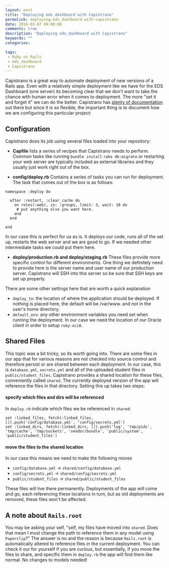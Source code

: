 ```yaml
---
layout: post
title: "Deploying eds_dashboard with Capistrano"
permalink: deploying-eds_dashboard-with-capistrano
date: 2016-03-07 00:00:00
comments: true
description: "Deploying eds_dashboard with Capistrano"
keywords: ""
categories:

tags:
 - Ruby on Rails
 - eds_dashboard
 - Capistrano
---
```


Capistrano is a great way to automate deployment of new versions of a Rails app. Even with a relatively simple deployment like we have for the EDS Dashboard (one server) its becoming clear that we don't want to take the chance with human error when it comes to deployment. The more "set it and forget it" we can do the better. Capistrano has [plenty of documentation](https://www.phusionpassenger.com/library/deploy/apache/automating_app_updates/ruby/) out there but since it is so flexible, the important thing is to document how we are configuring this particular project:

## Configuration

Capistrano does its job using several files loaded into your repository:

- **Capfile** lists a series of recipes that Capistrano needs to perform. Common tasks like running `bundle install` `rake db:migrate` or restarting your web server are typically included as external libraries and they usually just work right out of the box.


 - **config/deploy.rb** Contains a series of tasks you can run for deployment. The task that comes out of the box is as follows:

 ```
 namespace :deploy do

   after :restart, :clear_cache do
     on roles(:web), in: :groups, limit: 3, wait: 10 do
      # put anything else you want here.
     end
   end

 end
 ```

 In our case this is perfect for us as is. It deploys our code, runs all of the set up, restarts the web server and we are good to go. If we needed other intermediate tasks we could put them here.

- **deploy/production.rb and deploy/staging.rb** These files provide more specific control for different environments. One thing we definitely need to provide here is the server name and user name of our production server. Capistrano will SSH into this server so be sure that SSH keys are set up properly.


There are some other settings here that are worth a quick explanation

 - `deploy_to`: the location of where the application should be deployed. If nothing is placed here, the default will be /var/www. and _not_ in the user's home directory.
 - `default_env`: any other environment variables you need set when running the deployment. In our case we need the location of our Oracle client in order to setup `ruby-oci8`.


 ## Shared Files

This topic was a bit tricky, so its worth going into. There are some files in our app that for various reasons are not checked into source control and therefore persist or are shared between each deployment. In our case, this is `database.yml`, `secrets.yml` and all of the uploaded student files in `public/student_files`. Capistrano provides a shared location for these files, conveniently called `shared`. The currently deployed version of the app will reference the files in that directory. Setting this up takes two steps:

#### specify which files and dirs will be referenced

In `deploy.rb` indicate which files we be referenced in `shared`:

```
set :linked_files, fetch(:linked_files, []).push('config/database.yml', 'config/secrets.yml')
set :linked_dirs, fetch(:linked_dirs, []).push('log', 'tmp/pids', 'tmp/cache', 'tmp/sockets', 'vendor/bundle', 'public/system', 'public/student_files')
```

#### move the files to the shared location

In our case this means we need to make the following moves
 - `config/database.yml` -> `shared/config/database.yml`
 - `config/secrets.yml` -> `shared/config/secrets.yml`
 - `public/student_files` -> `shared/public/student_files`

These files will live there permanently. Deployments of the app will come and go, each referencing these locations in turn, but as old deployments are removed, these files won't be affected.

## A note about `Rails.root`

You may be asking your self, "self, my files have moved into `shared`. Does that mean I must change the path to reference them in any model using `Paperclip`?" The answer is no and the reason is because `Rails.root` is automatically altered to reference files in the current deployment. You can check it our for yourself if you are curious, but essentially, if you move the files to share, and specific them in `deploy.rb` the app will find them like normal. No changes to models needed!

